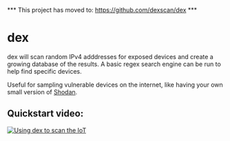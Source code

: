 *** This project has moved to: https://github.com/dexscan/dex ***

# dex
dex will scan random IPv4 adddresses for exposed devices and create a growing database of the results. A basic regex search engine can be run to help find specific devices.

Useful for sampling vulnerable devices on the internet, like having your own small version of [Shodan](https://www.shodan.io/).

## Quickstart video:

[![Using dex to scan the IoT](https://img.youtube.com/vi/JnQkewJfqzw/0.jpg)](https://www.youtube.com/watch?v=JnQkewJfqzw)
